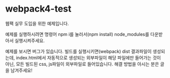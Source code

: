 # webpack4-test
웹팩 실무 도입을 위한 예제입니다.

예제를 실행하시려면 명령어 npm i를 눌러서(npm install) node_modules를 다운받아서 실행시켜주세요. 

예제를 보시면 버그가 있습니다. 빌드를 실행시키면(webpack) dist 결과파일이 생성되는데, index.html에서 자동적으로 생성되는 외부파일이 해당 파일에만 들어가는 것이 아닌, 모든 빌드된 css, js파일이 외부파일로 들어있습니다. 
해결 방법을 아시는 분은 글을 남겨주세요!
